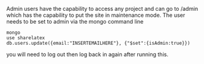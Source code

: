 Admin users have the capability to access any project and can go to /admin which has the capability to put the site in maintenance mode. The user needs to be set to admin via the mongo command line

	mongo
	use sharelatex
	db.users.update({email:"INSERTEMAILHERE"}, {"$set":{isAdmin:true}})

you will need to log out then log back in again after running this.